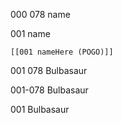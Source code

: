 000 078 name

001 name

```
[[001 nameHere (POGO)]]
```

001 078 Bulbasaur

001-078 Bulbasaur

001 Bulbasaur